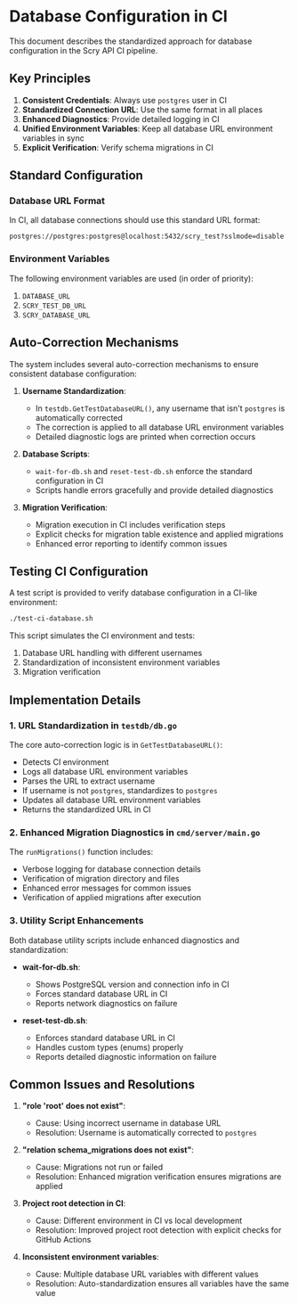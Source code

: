 # Database Configuration in CI

This document describes the standardized approach for database configuration in the Scry API CI pipeline.

## Key Principles

1. **Consistent Credentials**: Always use `postgres` user in CI
2. **Standardized Connection URL**: Use the same format in all places
3. **Enhanced Diagnostics**: Provide detailed logging in CI
4. **Unified Environment Variables**: Keep all database URL environment variables in sync
5. **Explicit Verification**: Verify schema migrations in CI

## Standard Configuration

### Database URL Format

In CI, all database connections should use this standard URL format:
```
postgres://postgres:postgres@localhost:5432/scry_test?sslmode=disable
```

### Environment Variables

The following environment variables are used (in order of priority):
1. `DATABASE_URL`
2. `SCRY_TEST_DB_URL`
3. `SCRY_DATABASE_URL`

## Auto-Correction Mechanisms

The system includes several auto-correction mechanisms to ensure consistent database configuration:

1. **Username Standardization**:
   - In `testdb.GetTestDatabaseURL()`, any username that isn't `postgres` is automatically corrected
   - The correction is applied to all database URL environment variables
   - Detailed diagnostic logs are printed when correction occurs

2. **Database Scripts**:
   - `wait-for-db.sh` and `reset-test-db.sh` enforce the standard configuration in CI
   - Scripts handle errors gracefully and provide detailed diagnostics

3. **Migration Verification**:
   - Migration execution in CI includes verification steps
   - Explicit checks for migration table existence and applied migrations
   - Enhanced error reporting to identify common issues

## Testing CI Configuration

A test script is provided to verify database configuration in a CI-like environment:
```bash
./test-ci-database.sh
```

This script simulates the CI environment and tests:
1. Database URL handling with different usernames
2. Standardization of inconsistent environment variables
3. Migration verification

## Implementation Details

### 1. URL Standardization in `testdb/db.go`

The core auto-correction logic is in `GetTestDatabaseURL()`:
- Detects CI environment
- Logs all database URL environment variables
- Parses the URL to extract username
- If username is not `postgres`, standardizes to `postgres`
- Updates all database URL environment variables
- Returns the standardized URL in CI

### 2. Enhanced Migration Diagnostics in `cmd/server/main.go`

The `runMigrations()` function includes:
- Verbose logging for database connection details
- Verification of migration directory and files
- Enhanced error messages for common issues
- Verification of applied migrations after execution

### 3. Utility Script Enhancements

Both database utility scripts include enhanced diagnostics and standardization:

- **wait-for-db.sh**:
  - Shows PostgreSQL version and connection info in CI
  - Forces standard database URL in CI
  - Reports network diagnostics on failure

- **reset-test-db.sh**:
  - Enforces standard database URL in CI
  - Handles custom types (enums) properly
  - Reports detailed diagnostic information on failure

## Common Issues and Resolutions

1. **"role 'root' does not exist"**:
   - Cause: Using incorrect username in database URL
   - Resolution: Username is automatically corrected to `postgres`

2. **"relation schema_migrations does not exist"**:
   - Cause: Migrations not run or failed
   - Resolution: Enhanced migration verification ensures migrations are applied

3. **Project root detection in CI**:
   - Cause: Different environment in CI vs local development
   - Resolution: Improved project root detection with explicit checks for GitHub Actions

4. **Inconsistent environment variables**:
   - Cause: Multiple database URL variables with different values
   - Resolution: Auto-standardization ensures all variables have the same value
